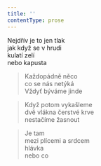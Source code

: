 ```yaml
---
title: ''
contentType: prose
---
```


  

Nejdřív je to jen tlak  
jak když se v hrudi  
kulatí zelí  
nebo kapusta

> Každopádně něco  
> co se nás netýká  
> Vždyť býváme jinde

> Když potom vykašleme  
> dvě vlákna čerstvé krve  
> nestačíme žasnout

> Je tam  
> mezi plícemi a srdcem  
> hlávka  
> nebo co
